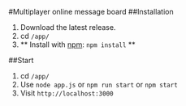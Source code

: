 #Multiplayer online message board
##Installation
1. Download the latest release.
2. cd `/app/`
3. ** Install with [npm](https://www.npmjs.com): `npm install` **

##Start
1. cd `/app/`
2. Use `node app.js` or `npm run start` or `npm start`
3. Visit `http://localhost:3000`